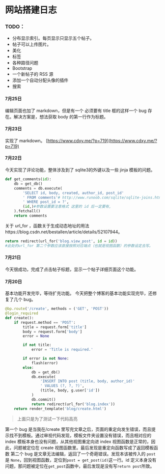 # 网站搭建日志
### TODO：

- 分布显示索引。每页显示只显示五个帖子。
- 帖子可以上传图片。
- 美化
- 标签
- 各种路径问题
- Bootstrap
- 一个新帖子的 RSS 源
- 添加一个自动分配头像的插件
- 搜索


#### 7月25日
编辑页面也加了 markdown，但是有一个 必须要有 title 框的这样一个 bug 存在。解决方案是，想法获取 body 的第一行作为标题。

#### 7月23日
实现了 markdown。
[https://www.cdxy.me/?p=719](https://www.cdxy.me/?p=719)


#### 7月22日
今天实现了评论功能，整体涉及到了 sqlite3的外键以及一些 jinja 模板的问题。
```python
def get_comments(id):
	db = get_db()
	comments = db.execute(
		'SELECT id, body, created, author_id, post_id'
		' FROM comments'# http://www.runoob.com/sqlite/sqlite-joins.html
		' WHERE post_id = ?',
		(id,)#参数设置要注意格式 这里的 id 后一定要有, 
	).fetchall()
	return comments
```

关于 url\_for ，函数关于生成动态地址的用法https://blog.csdn.net/bestallen/article/details/52107944。
```python
return redirect(url_for('blog.view_post', id = id))
#此处的url_for 第二个参数应该直接按照对应端点（也就是视图函数）的参数设定去写。	
```

#### 7月21日
今天很成功，完成了点击帖子标题，显示一个帖子详细页面这个功能。

#### 7月20日
基本功能开发完毕，等待扩充功能。
今天把整个博客的基本功能实现完毕，还修复了几个 bug。
```python
@bp.route('/create', methods = ('GET', 'POST'))
@login_required
def create():
	if request.method == 'POST':
		title = request.form['title']
		body = request.form['body']
		error = None

		if not title:
			error = 'Title is required.'

		if error is not None:
			flash(error)
		else:
			db = get_db()
			db.execute(
				'INSERT INTO post (title, body, author_id)'
				' VALUES (?, ?, ?)',
				(title, body, g.user['id'])
			)
			db.commit()
			return redirect(url_for('blog.index'))
	return render_template('blog/create.html')

```
> 上面只是为了测试一下代码高亮


第一个 bug 是当我在/create 里写完文章之后，页面的重定向发生错误，而且提示找不到模板。通过审视代码发现，模板文件夹设置没有错误，而且相对应的 index 模板本身也没有问题，从其他视图重定向进 index 视图函数是正常的，因此，问题被定位在 create 视图函数里。最后发现是重定向函数写成了返回模板函数
第二个 bug 是文章无法编辑，返回了一个奇葩错误。发现本该被传入的 `post` 是 `None`，回到视图函数，定位到`post = get_post(id)`这一行。id 定义本身没有问题，那问题被定位在`get_post`函数中，最后发现是没有写`return post`所致。